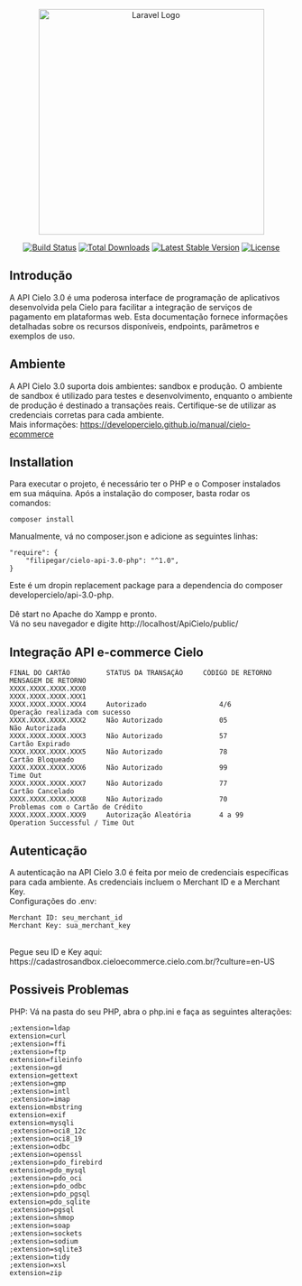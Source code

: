 <p align="center"><a href="https://laravel.com" target="_blank"><img src="https://raw.githubusercontent.com/laravel/art/master/logo-lockup/5%20SVG/2%20CMYK/1%20Full%20Color/laravel-logolockup-cmyk-red.svg" width="400" alt="Laravel Logo"></a></p>

<p align="center">
<a href="https://github.com/laravel/framework/actions"><img src="https://github.com/laravel/framework/workflows/tests/badge.svg" alt="Build Status"></a>
<a href="https://packagist.org/packages/laravel/framework"><img src="https://img.shields.io/packagist/dt/laravel/framework" alt="Total Downloads"></a>
<a href="https://packagist.org/packages/laravel/framework"><img src="https://img.shields.io/packagist/v/laravel/framework" alt="Latest Stable Version"></a>
<a href="https://packagist.org/packages/laravel/framework"><img src="https://img.shields.io/packagist/l/laravel/framework" alt="License"></a>
</p>

## Introdução

A API Cielo 3.0 é uma poderosa interface de programação de aplicativos desenvolvida pela Cielo para facilitar a integração de serviços de pagamento em plataformas web. Esta documentação fornece informações detalhadas sobre os recursos disponíveis, endpoints, parâmetros e exemplos de uso.

## Ambiente

A API Cielo 3.0 suporta dois ambientes: sandbox e produção. O ambiente de sandbox é utilizado para testes e desenvolvimento, enquanto o ambiente de produção é destinado a transações reais. Certifique-se de utilizar as credenciais corretas para cada ambiente.
<br>
Mais informações: https://developercielo.github.io/manual/cielo-ecommerce

## Installation
Para executar  o projeto, é necessário ter o PHP e o Composer instalados em sua máquina. Após a instalação do composer, basta rodar os comandos:
```
composer install
```
Manualmente, vá no composer.json e adicione as seguintes linhas:
```
"require": {
    "filipegar/cielo-api-3.0-php": "^1.0",
}
```
Este é um dropin replacement package para a dependencia do composer developercielo/api-3.0-php.
<br>
<br>
Dê start no Apache do Xampp e pronto.<br>
Vá no seu navegador e digite http://localhost/ApiCielo/public/

## Integração API e-commerce Cielo
```
FINAL DO CARTÃO	        STATUS DA TRANSAÇÃO	    CÓDIGO DE RETORNO	    MENSAGEM DE RETORNO
XXXX.XXXX.XXXX.XXX0
XXXX.XXXX.XXXX.XXX1
XXXX.XXXX.XXXX.XXX4	    Autorizado	                4/6	                   Operação realizada com sucesso
XXXX.XXXX.XXXX.XXX2	    Não Autorizado	            05	                   Não Autorizada
XXXX.XXXX.XXXX.XXX3	    Não Autorizado	            57	                   Cartão Expirado
XXXX.XXXX.XXXX.XXX5	    Não Autorizado	            78	                   Cartão Bloqueado
XXXX.XXXX.XXXX.XXX6	    Não Autorizado	            99	                   Time Out
XXXX.XXXX.XXXX.XXX7 	Não Autorizado	            77	                   Cartão Cancelado
XXXX.XXXX.XXXX.XXX8	    Não Autorizado	            70	                   Problemas com o Cartão de Crédito
XXXX.XXXX.XXXX.XXX9	    Autorização Aleatória	    4 a 99	               Operation Successful / Time Out
```
## Autenticação

A autenticação na API Cielo 3.0 é feita por meio de credenciais específicas para cada ambiente. As credenciais incluem o Merchant ID e a Merchant Key.<br>
Configurações do .env:
```
Merchant ID: seu_merchant_id
Merchant Key: sua_merchant_key
```
<br>
Pegue seu ID e Key aqui: https://cadastrosandbox.cieloecommerce.cielo.com.br/?culture=en-US
<br>

## Possiveis Problemas
PHP: Vá na pasta do seu PHP, abra o php.ini e faça as seguintes alterações:
```
;extension=ldap
extension=curl
;extension=ffi
;extension=ftp
extension=fileinfo
;extension=gd
extension=gettext
;extension=gmp
;extension=intl
;extension=imap
extension=mbstring
extension=exif
extension=mysqli
;extension=oci8_12c
;extension=oci8_19
;extension=odbc
;extension=openssl
;extension=pdo_firebird
extension=pdo_mysql
;extension=pdo_oci
;extension=pdo_odbc
;extension=pdo_pgsql
extension=pdo_sqlite
;extension=pgsql
;extension=shmop
;extension=soap
;extension=sockets
;extension=sodium
;extension=sqlite3
;extension=tidy
;extension=xsl
extension=zip
```
